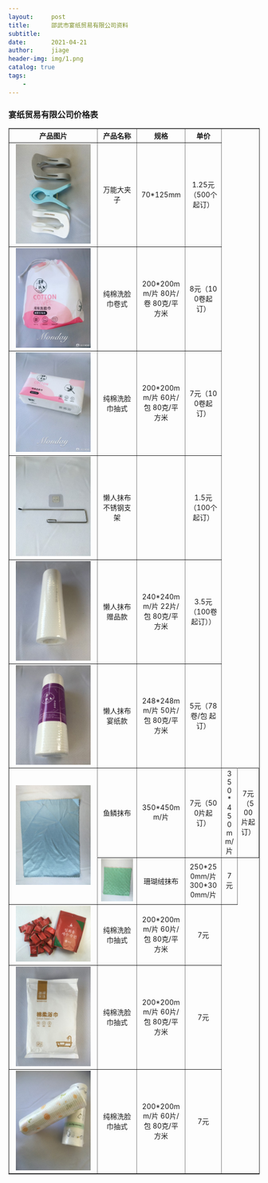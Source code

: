 ```yaml
---
layout:     post
title:      邵武市宴纸贸易有限公司资料
subtitle:   
date:       2021-04-21
author:     jiage
header-img: img/1.png
catalog: true
tags:
    - 
---
```


### 宴纸贸易有限公司价格表

<body>
	<table width="400" border="1" cellspacing="0" style="word-break:break-all; word-wrap:break-all; text-align:center">
		<tr>
		  <th width="180">产品图片</th>
		  <th width="70">产品名称</th>
		  <th width="90">规格</th>
		  <th width="60">单价</th>
		</tr>
		<tr>
		  <td><img src="/img/yanzhi/9.jpg" width="150"></td>
		  <td align="center">万能大夹子</td>
		  <td>70*125mm</td>
		  <td>1.25元（500个起订）</td>
		</tr>
		<tr>
		  <td><img src="/img/yanzhi/1.jpg" width="150"></td>
		  <td style="text-align: middle;">纯棉洗脸巾卷式</td>
		  <td>200*200mm/片 80片/卷 80克/平方米</td>
		  <td>8元（100卷起订）</td>
		</tr>
		<tr>
		  <td><img src="/img/yanzhi/2.jpg" width="150"></td>
		  <td>纯棉洗脸巾抽式</td>
		  <td>200*200mm/片 60片/包 80克/平方米</td>
		  <td>7元（100卷起订）</td>
		</tr>
		<tr>
		  <td><img src="/img/yanzhi/3.jpg" width="150"></td>
		  <td>懒人抹布不锈钢支架</td>
		  <td></td>
		  <td>1.5元（100个起订）</td>
		</tr>
		<tr>
		  <td><img src="/img/yanzhi/4.jpg" width="150"></td>
		  <td>懒人抹布赠品款</td>
		  <td>240*240mm/片 22片/包 80克/平方米</td>
		  <td>3.5元（100卷起订））</td>
		</tr>
		<tr>
		  <td><img src="/img/yanzhi/5.jpg" width="150"></td>
		  <td>懒人抹布宴纸款</td>
		  <td>248*248mm/片 50片/包 80克/平方米</td>
		  <td>5元（78卷/包 起订）</td>
		</tr>
		<tr>
		  <td rowspan="2"><img src="/img/yanzhi/6.jpg" width="150"></td>
		  <td>鱼鳞抹布</td>
		  <td>350*450mm/片 </td>
		  <td>7元（500片起订）</td>
		  <td>350*450mm/片 </td>
		  <td>7元（500片起订）</td>
		</tr>
		<tr>
		  <td><img src="/img/yanzhi/7.jpg" width="150"></td>
		  <td>珊瑚绒抹布</td>
		  <td>250*250mm/片 300*300mm/片</td>
		  <td>7元</td>
		</tr>
		<tr>
		  <td><img src="/img/yanzhi/8.jpg" width="150"></td>
		  <td>纯棉洗脸巾抽式</td>
		  <td>200*200mm/片 60片/包 80克/平方米</td>
		  <td>7元</td>
		</tr>
		<tr>
		  <td><img src="/img/yanzhi/10.jpg" width="150"></td>
		  <td>纯棉洗脸巾抽式</td>
		  <td>200*200mm/片 60片/包 80克/平方米</td>
		  <td>7元</td>
		</tr>
		<tr>
		  <td><img src="/img/yanzhi/11.jpg" width="150"></td>
		  <td>纯棉洗脸巾抽式</td>
		  <td>200*200mm/片 60片/包 80克/平方米</td>
		  <td>7元</td>
		</tr>	
	</table>
</body>
